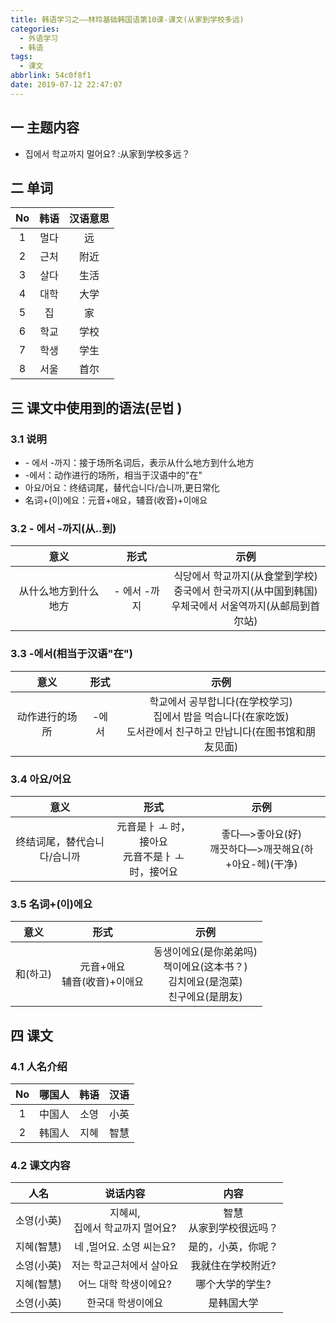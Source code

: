 ```yaml
---
title: 韩语学习之——林玲基础韩国语第10课-课文(从家到学校多远)
categories:
  - 外语学习
  - 韩语
tags:
  - 课文
abbrlink: 54c0f8f1
date: 2019-07-12 22:47:07
---
```


## 一 主题内容

- 집에서 학교까지 멀어요? :从家到学校多远？

<!--more-->

## 二 单词

|  No  | 韩语 | 汉语意思 |
| :--: | :--: | :------: |
|  1   | 멀다 |    远    |
|  2   | 근처 |   附近   |
|  3   | 살다 |   生活   |
|  4   | 대학 |   大学   |
|  5   |  집  |    家    |
|  6   | 학교 |   学校   |
|  7   | 학생 |   学生   |
|  8   | 서울 |   首尔   |

## 三 课文中使用到的语法(문법 )

### 3.1 说明

- \- 에서 -까지：接于场所名词后，表示从什么地方到什么地方
- -에서：动作进行的场所，相当于汉语中的"在"
- 아요/어요：终结词尾，替代습니다/습니까,更日常化
- 名词+(이)에요：元音+애요，辅音(收音)+이애요 

### 3.2 - 에서 -까지(从..到)

|         意义         |     形式     |                             示例                             |
| :------------------: | :----------: | :----------------------------------------------------------: |
| 从什么地方到什么地方 | - 에서 -까지 | 식당에서 학교까지(从食堂到学校)<br/>중국에서 한국까지(从中国到韩国)<br/>우체국에서 서울역까지(从邮局到首尔站)<br/> |

### 3.3 -에서(相当于汉语"在")

|      意义      | 形式  |                             示例                             |
| :------------: | :---: | :----------------------------------------------------------: |
| 动作进行的场所 | -에서 | 학교에서 공부합니다(在学校学习)<br/>집에서 밥을 먹습니다(在家吃饭)<br/>도서관에서 친구하고 만납니다(在图书馆和朋友见面)<br/> |

### 3.4 아요/어요

|            意义             |                           形式                            |                             示例                             |
| :-------------------------: | :-------------------------------------------------------: | :----------------------------------------------------------: |
| 终结词尾，替代습니다/습니까 | 元音是ㅏ ㅗ 时，接아요<br/>元音不是ㅏ ㅗ 时，接어요 <br/> | 좋다—>좋아요(好)<br/>깨끗하다—>깨끗해요(하+아요-헤)(干净)<br/> |

### 3.5  名词+(이)에요

|   意义   |              形式               |                             示例                             |
| :------: | :-----------------------------: | :----------------------------------------------------------: |
| 和(하고) | 元音+애요<br/>辅音(收音)+이애요 | 동생이에요(是你弟弟吗)<br/>책이에요(这本书？)<br/>김치에요(是泡菜)<br/>친구에요(是朋友)<br/> |

## 四 课文

### 4.1 人名介绍

|  No  | 哪国人 | 韩语 | 汉语 |
| :--: | :----: | :--: | :--: |
|  1   | 中国人 | 소영 | 小英 |
|  2   | 韩国人 | 지혜 | 智慧 |

### 4.2 课文内容

|    人名    |               说话内容               |            内容             |
| :--------: | :----------------------------------: | :-------------------------: |
| 소영(小英) | 지혜씨,<br/> 집에서 학교까지 멀어요? | 智慧<br/>从家到学校很远吗？ |
| 지혜(智慧) |       네 ,멀어요. 소영 씨는요?       |     是的，小英，你呢？      |
| 소영(小英) |       저는 학교근처에서 살아요       |      我就住在学校附近?      |
| 지혜(智慧) |        어느 대학 학생이에요?         |       哪个大学的学生?       |
| 소영(小英) |          한국대 학생이에요           |         是韩国大学          |
